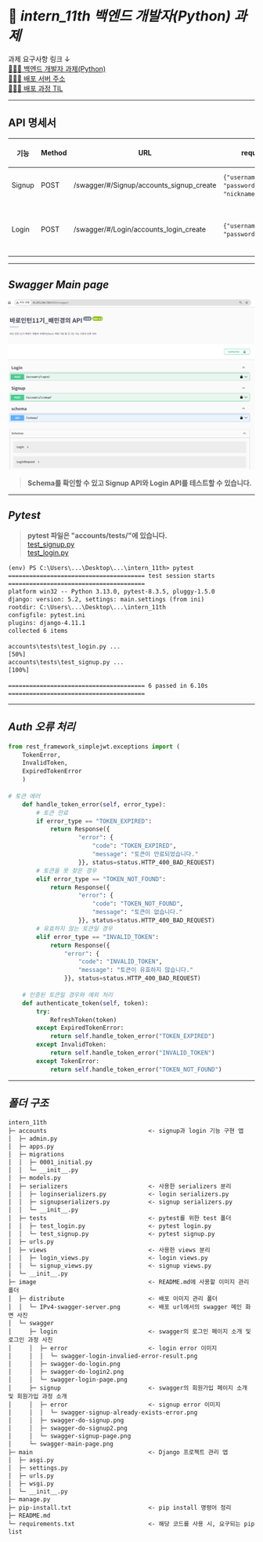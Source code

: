 # 🔌 *intern_11th 백엔드 개발자(Python) 과제*
과제 요구사항 링크 ↓ <br>
[🙋🏻‍♀️ 백엔드 개발자 과제(Python)](https://teamsparta.notion.site/Python-1ad2dc3ef51481c89e92d6bf1020d3e6) <br>
[🙋🏻‍♀️ 배포 서버 주소](http://43.203.244.184:8000/swagger/)<br>
[🙋🏻‍♀️ 배포 과정 TIL](https://bmk0703.tistory.com/381)

---
## API 명세서
|기능|Method|URL|request(200)|response(200)|request(400)|response(400)|200 Image URL|400 Image URL|
|-----|-----|-----|-----|-----|-----|-----|-----|-----|
|Signup|POST|/swagger/#/Signup/accounts_signup_create|```{"username":"Minkyung", "password":"12341234", "nickname":"Minkyung"}```|```{"username":"Minkyung", "nickname":"Minkyung", "access":"...", "refresh":"..."}```|```{"username":"Minkyung", "password":"12341234", "nickname":"Minkyung"}```|```{"username": ["A user with that username already exists."]}```|[200-Signup](https://github.com/minkyungbae/intern_11th/blob/main/image/swagger/signup/swagger-do-signup2.png)|[400-signup](https://github.com/minkyungbae/intern_11th/blob/main/image/swagger/signup/error/swagger-signup-already-exists-error.png)|
|Login|POST|/swagger/#/Login/accounts_login_create|```{"username":"Minkyung", "password":"12341234"}```|```{"token":"..."}```|username error : ```{"username":"Minkyung3", "password":"12341234"}```, password error: ```{"username":"Minkyung", "password":"1234123"}```|```{"error": {"code": "INVALID_CREDENTIALS","message": "아이디 또는 비밀번호가 올바르지 않습니다."}}```|[200-login](https://github.com/minkyungbae/intern_11th/blob/main/image/swagger/login/swagger-do-login2.png)|[400-login](https://github.com/minkyungbae/intern_11th/blob/main/image/swagger/login/error/swagger-login-invalied-error-result.png)|

---

## *Swagger Main page*
![distribute-swagger-main-page](image/distribute/IPv4-swagger-server.png)
> **Schema를 확인할 수 있고 Signup API와 Login API를 테스트할 수 있습니다.**

---

## *Pytest*
> **pytest 파일은 "accounts/tests/"에 있습니다.** <br>
> [test_signup.py](https://github.com/minkyungbae/intern_11th/blob/main/accounts/tests/test_signup.py) <br>
> [test_login.py](https://github.com/minkyungbae/intern_11th/blob/main/accounts/tests/test_login.py)


```
(env) PS C:\Users\...\Desktop\...\intern_11th> pytest
======================================= test session starts =======================================
platform win32 -- Python 3.13.0, pytest-8.3.5, pluggy-1.5.0
django: version: 5.2, settings: main.settings (from ini)   
rootdir: C:\Users\...\Desktop\...\intern_11th
configfile: pytest.ini
plugins: django-4.11.1
collected 6 items

accounts\tests\test_login.py ...                                                           [50%]
accounts\tests\test_signup.py ...                                                         [100%]

======================================= 6 passed in 6.10s =======================================

```
---
## *Auth 오류 처리*

```python
from rest_framework_simplejwt.exceptions import (
    TokenError,
    InvalidToken,
    ExpiredTokenError
    )

# 토큰 에러
    def handle_token_error(self, error_type):
        # 토큰 만료
        if error_type == "TOKEN_EXPIRED":
            return Response({
                    "error": {
                        "code": "TOKEN_EXPIRED",
                        "message": "토큰이 만료되었습니다."
                    }}, status=status.HTTP_400_BAD_REQUEST)
        # 토큰을 못 찾은 경우
        elif error_type == "TOKEN_NOT_FOUND":
            return Response({
                    "error": {
                        "code": "TOKEN_NOT_FOUND",
                        "message": "토큰이 없습니다."
                    }}, status=status.HTTP_400_BAD_REQUEST)
        # 유효하지 않는 토큰일 경우
        elif error_type == "INVALID_TOKEN":
            return Response({
                "error": {
                    "code": "INVALID_TOKEN",
                    "message": "토큰이 유효하지 않습니다."
                }}, status=status.HTTP_400_BAD_REQUEST)
        
    # 인증된 토큰일 경우와 예외 처리
    def authenticate_token(self, token):
        try:
            RefreshToken(token)
        except ExpiredTokenError:
            return self.handle_token_error("TOKEN_EXPIRED")
        except InvalidToken:
            return self.handle_token_error("INVALID_TOKEN")
        except TokenError:
            return self.handle_token_error("TOKEN_NOT_FOUND")
```

---
## *폴더 구조*

```
intern_11th
├─ accounts                             <- signup과 login 기능 구현 앱
│  ├─ admin.py
│  ├─ apps.py
│  ├─ migrations
│  │  ├─ 0001_initial.py
│  │  └─ __init__.py
│  ├─ models.py
│  ├─ serializers                       <- 사용한 serializers 분리
│  │  ├─ loginserializers.py            <- login serializers.py
│  │  ├─ signupserializers.py           <- signup serializers.py
│  │  └─ __init__.py
│  ├─ tests                             <- pytest를 위한 test 폴더
│  │  ├─ test_login.py                  <- pytest login.py
│  │  └─ test_signup.py                 <- pytest signup.py
│  ├─ urls.py
│  ├─ views                             <- 사용한 views 분리
│  │  ├─ login_views.py                 <- login views.py
│  │  └─ signup_views.py                <- signup views.py
│  └─ __init__.py
├─ image                                <- README.md에 사용할 이미지 관리 폴더
│  ├─ distribute                        <- 배포 이미지 관리 폴더
│  │  └─ IPv4-swagger-server.png        <- 배포 url에서의 swagger 메인 화면 사진
│  └─ swagger
│     ├─ login                          <- swagger의 로그인 페이지 소개 및 로그인 과정 사진
│     │  ├─ error                       <- login error 이미지
│     │  │  └─ swagger-login-invalied-error-result.png
│     │  ├─ swagger-do-login.png
│     │  ├─ swagger-do-login2.png
│     │  └─ swagger-login-page.png
│     ├─ signup                         <- swagger의 회원가입 페이지 소개 및 회원가입 과정 소개
│     │  ├─ error                       <- signup error 이미지
│     │  │  └─ swagger-signup-already-exists-error.png
│     │  ├─ swagger-do-signup.png
│     │  ├─ swagger-do-signup2.png
│     │  └─ swagger-signup-page.png
│     └─ swagger-main-page.png
├─ main                                 <- Django 프로젝트 관리 앱
│  ├─ asgi.py
│  ├─ settings.py
│  ├─ urls.py
│  ├─ wsgi.py
│  └─ __init__.py
├─ manage.py
├─ pip-install.txt                      <- pip install 명령어 정리
├─ README.md
└─ requirements.txt                     <- 해당 코드를 사용 시, 요구되는 pip list

```